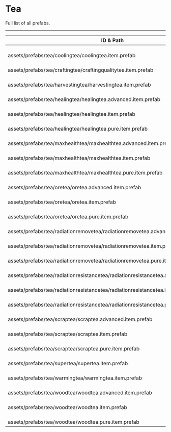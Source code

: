 # Tea
Full list of all <Badge type="warning" text="26"/> prefabs.

---
| ID & Path |
| --- |
| <a href="#3966210570"><Badge id="3966210570" type="tip" text="#"/></a> <Badge type="tip" text="3966210570"/> <br> assets/prefabs/tea/coolingtea/coolingtea.item.prefab |
| <a href="#359871719"><Badge id="359871719" type="tip" text="#"/></a> <Badge type="tip" text="359871719"/> <br> assets/prefabs/tea/craftingtea/craftingqualitytea.item.prefab |
| <a href="#4037757740"><Badge id="4037757740" type="tip" text="#"/></a> <Badge type="tip" text="4037757740"/> <br> assets/prefabs/tea/harvestingtea/harvestingtea.item.prefab |
| <a href="#1903518692"><Badge id="1903518692" type="tip" text="#"/></a> <Badge type="tip" text="1903518692"/> <br> assets/prefabs/tea/healingtea/healingtea.advanced.item.prefab |
| <a href="#104269996"><Badge id="104269996" type="tip" text="#"/></a> <Badge type="tip" text="104269996"/> <br> assets/prefabs/tea/healingtea/healingtea.item.prefab |
| <a href="#38480255"><Badge id="38480255" type="tip" text="#"/></a> <Badge type="tip" text="38480255"/> <br> assets/prefabs/tea/healingtea/healingtea.pure.item.prefab |
| <a href="#2836876196"><Badge id="2836876196" type="tip" text="#"/></a> <Badge type="tip" text="2836876196"/> <br> assets/prefabs/tea/maxhealthtea/maxhealthtea.advanced.item.prefab |
| <a href="#1411859012"><Badge id="1411859012" type="tip" text="#"/></a> <Badge type="tip" text="1411859012"/> <br> assets/prefabs/tea/maxhealthtea/maxhealthtea.item.prefab |
| <a href="#2009412481"><Badge id="2009412481" type="tip" text="#"/></a> <Badge type="tip" text="2009412481"/> <br> assets/prefabs/tea/maxhealthtea/maxhealthtea.pure.item.prefab |
| <a href="#3402968977"><Badge id="3402968977" type="tip" text="#"/></a> <Badge type="tip" text="3402968977"/> <br> assets/prefabs/tea/oretea/oretea.advanced.item.prefab |
| <a href="#1034472892"><Badge id="1034472892" type="tip" text="#"/></a> <Badge type="tip" text="1034472892"/> <br> assets/prefabs/tea/oretea/oretea.item.prefab |
| <a href="#4078763430"><Badge id="4078763430" type="tip" text="#"/></a> <Badge type="tip" text="4078763430"/> <br> assets/prefabs/tea/oretea/oretea.pure.item.prefab |
| <a href="#428545532"><Badge id="428545532" type="tip" text="#"/></a> <Badge type="tip" text="428545532"/> <br> assets/prefabs/tea/radiationremovetea/radiationremovetea.advanced.item.prefab |
| <a href="#1509908623"><Badge id="1509908623" type="tip" text="#"/></a> <Badge type="tip" text="1509908623"/> <br> assets/prefabs/tea/radiationremovetea/radiationremovetea.item.prefab |
| <a href="#1277139448"><Badge id="1277139448" type="tip" text="#"/></a> <Badge type="tip" text="1277139448"/> <br> assets/prefabs/tea/radiationremovetea/radiationremovetea.pure.item.prefab |
| <a href="#2968832363"><Badge id="2968832363" type="tip" text="#"/></a> <Badge type="tip" text="2968832363"/> <br> assets/prefabs/tea/radiationresistancetea/radiationresistancetea.advanced.item.prefab |
| <a href="#3021358324"><Badge id="3021358324" type="tip" text="#"/></a> <Badge type="tip" text="3021358324"/> <br> assets/prefabs/tea/radiationresistancetea/radiationresistancetea.item.prefab |
| <a href="#1726917155"><Badge id="1726917155" type="tip" text="#"/></a> <Badge type="tip" text="1726917155"/> <br> assets/prefabs/tea/radiationresistancetea/radiationresistancetea.pure.item.prefab |
| <a href="#4088058667"><Badge id="4088058667" type="tip" text="#"/></a> <Badge type="tip" text="4088058667"/> <br> assets/prefabs/tea/scraptea/scraptea.advanced.item.prefab |
| <a href="#1954326770"><Badge id="1954326770" type="tip" text="#"/></a> <Badge type="tip" text="1954326770"/> <br> assets/prefabs/tea/scraptea/scraptea.item.prefab |
| <a href="#2661312775"><Badge id="2661312775" type="tip" text="#"/></a> <Badge type="tip" text="2661312775"/> <br> assets/prefabs/tea/scraptea/scraptea.pure.item.prefab |
| <a href="#1965561390"><Badge id="1965561390" type="tip" text="#"/></a> <Badge type="tip" text="1965561390"/> <br> assets/prefabs/tea/supertea/supertea.item.prefab |
| <a href="#1378861529"><Badge id="1378861529" type="tip" text="#"/></a> <Badge type="tip" text="1378861529"/> <br> assets/prefabs/tea/warmingtea/warmingtea.item.prefab |
| <a href="#1800374742"><Badge id="1800374742" type="tip" text="#"/></a> <Badge type="tip" text="1800374742"/> <br> assets/prefabs/tea/woodtea/woodtea.advanced.item.prefab |
| <a href="#1676738232"><Badge id="1676738232" type="tip" text="#"/></a> <Badge type="tip" text="1676738232"/> <br> assets/prefabs/tea/woodtea/woodtea.item.prefab |
| <a href="#507594854"><Badge id="507594854" type="tip" text="#"/></a> <Badge type="tip" text="507594854"/> <br> assets/prefabs/tea/woodtea/woodtea.pure.item.prefab |
